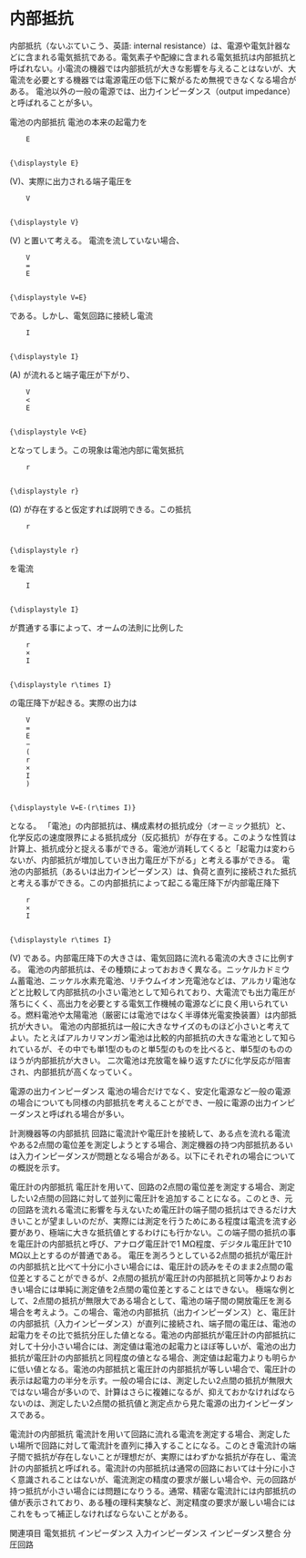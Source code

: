 # 内部抵抗

内部抵抗（ないぶていこう、英語: internal resistance）は、電源や電気計器などに含まれる電気抵抗である。電気素子や配線に含まれる電気抵抗は内部抵抗と呼ばれない。小電流の機器では内部抵抗が大きな影響を与えることはないが、大電流を必要とする機器では電源電圧の低下に繋がるため無視できなくなる場合がある。
電池以外の一般の電源では、出力インピーダンス（output impedance）と呼ばれることが多い。

電池の内部抵抗
電池の本来の起電力を
  
    
      
        E
      
    
    {\displaystyle E}
  
 (V)、実際に出力される端子電圧を
  
    
      
        V
      
    
    {\displaystyle V}
  
 (V) と置いて考える。
電流を流していない場合、
  
    
      
        V
        =
        E
      
    
    {\displaystyle V=E}
  
である。しかし、電気回路に接続し電流
  
    
      
        I
      
    
    {\displaystyle I}
  
 (A) が流れると端子電圧が下がり、
  
    
      
        V
        <
        E
      
    
    {\displaystyle V<E}
  
 となってしまう。この現象は電池内部に電気抵抗
  
    
      
        r
      
    
    {\displaystyle r}
  
 (Ω) が存在すると仮定すれば説明できる。この抵抗
  
    
      
        r
      
    
    {\displaystyle r}
  
を電流
  
    
      
        I
      
    
    {\displaystyle I}
  
が貫通する事によって、オームの法則に比例した
  
    
      
        r
        ×
        I
      
    
    {\displaystyle r\times I}
  
の電圧降下が起きる。実際の出力は
  
    
      
        V
        =
        E
        −
        (
        r
        ×
        I
        )
      
    
    {\displaystyle V=E-(r\times I)}
  
 となる。
「電池」の内部抵抗は、構成素材の抵抗成分（オーミック抵抗）と、化学反応の速度限界による抵抗成分（反応抵抗）が存在する。このような性質は計算上、抵抗成分と捉える事ができる。電池が消耗してくると「起電力は変わらないが、内部抵抗が増加していき出力電圧が下がる」と考える事ができる。
電池の内部抵抗（あるいは出力インピーダンス）は、負荷と直列に接続された抵抗と考える事ができる。この内部抵抗によって起こる電圧降下が内部電圧降下
  
    
      
        r
        ×
        I
      
    
    {\displaystyle r\times I}
  
 (V) である。内部電圧降下の大きさは、電気回路に流れる電流の大きさに比例する。
電池の内部抵抗は、その種類によっておおきく異なる。ニッケルカドミウム蓄電池、ニッケル水素充電池、リチウムイオン充電池などは、アルカリ電池などと比較して内部抵抗の小さい電池として知られており、大電流でも出力電圧が落ちにくく、高出力を必要とする電気工作機械の電源などに良く用いられている。燃料電池や太陽電池（厳密には電池ではなく半導体光電変換装置）は内部抵抗が大きい。
電池の内部抵抗は一般に大きなサイズのものほど小さいと考えてよい。たとえばアルカリマンガン電池は比較的内部抵抗の大きな電池として知られているが、その中でも単1型のものと単5型のものを比べると、単5型のもののほうが内部抵抗が大きい。
二次電池は充放電を繰り返すたびに化学反応が阻害され、内部抵抗が高くなっていく。

電源の出力インピーダンス
電池の場合だけでなく、安定化電源など一般の電源の場合についても同様の内部抵抗を考えることができ、一般に電源の出力インピーダンスと呼ばれる場合が多い。

計測機器等の内部抵抗
回路に電流計や電圧計を接続して、ある点を流れる電流やある2点間の電位差を測定しようとする場合、測定機器の持つ内部抵抗あるいは入力インピーダンスが問題となる場合がある。以下にそれぞれの場合についての概説を示す。

電圧計の内部抵抗
電圧計を用いて、回路の2点間の電位差を測定する場合、測定したい2点間の回路に対して並列に電圧計を追加することになる。このとき、元の回路を流れる電流に影響を与えないため電圧計の端子間の抵抗はできるだけ大きいことが望ましいのだが、実際には測定を行うためにある程度は電流を流す必要があり、極端に大きな抵抗値とするわけにも行かない。この端子間の抵抗の事を電圧計の内部抵抗と呼び、アナログ電圧計で1 MΩ程度、デジタル電圧計で10 MΩ以上とするのが普通である。
電圧を測ろうとしている2点間の抵抗が電圧計の内部抵抗と比べて十分に小さい場合には、電圧計の読みをそのまま2点間の電位差とすることができるが、2点間の抵抗が電圧計の内部抵抗と同等かよりおおきい場合には単純に測定値を2点間の電位差とすることはできない。
極端な例として、2点間の抵抗が無限大である場合として、電池の端子間の開放電圧を測る場合を考えよう。この場合、電池の内部抵抗（出力インピーダンス）と、電圧計の内部抵抗（入力インピーダンス）が直列に接続され、端子間の電圧は、電池の起電力をその比で抵抗分圧した値となる。電池の内部抵抗が電圧計の内部抵抗に対して十分小さい場合には、測定値は電池の起電力とほぼ等しいが、電池の出力抵抗が電圧計の内部抵抗と同程度の値となる場合、測定値は起電力よりも明らかに低い値となる。電池の内部抵抗と電圧計の内部抵抗が等しい場合で、電圧計の表示は起電力の半分を示す。一般の場合には、測定したい2点間の抵抗が無限大ではない場合が多いので、計算はさらに複雑になるが、抑えておかなければならないのは、測定したい2点間の抵抗値と測定点から見た電源の出力インピーダンスである。

電流計の内部抵抗
電流計を用いて回路に流れる電流を測定する場合、測定したい場所で回路に対して電流計を直列に挿入することになる。このとき電流計の端子間で抵抗が存在しないことが理想だが、実際にはわずかな抵抗が存在し、電流計の内部抵抗と呼ばれる。電流計の内部抵抗は通常の回路においては十分に小さく意識されることはないが、電流測定の精度の要求が厳しい場合や、元の回路が持つ抵抗が小さい場合には問題になりうる。通常、精密な電流計には内部抵抗の値が表示されており、ある種の理科実験など、測定精度の要求が厳しい場合にはこれをもって補正しなければならないことがある。

関連項目
電気抵抗
インピーダンス
入力インピーダンス
インピーダンス整合
分圧回路
